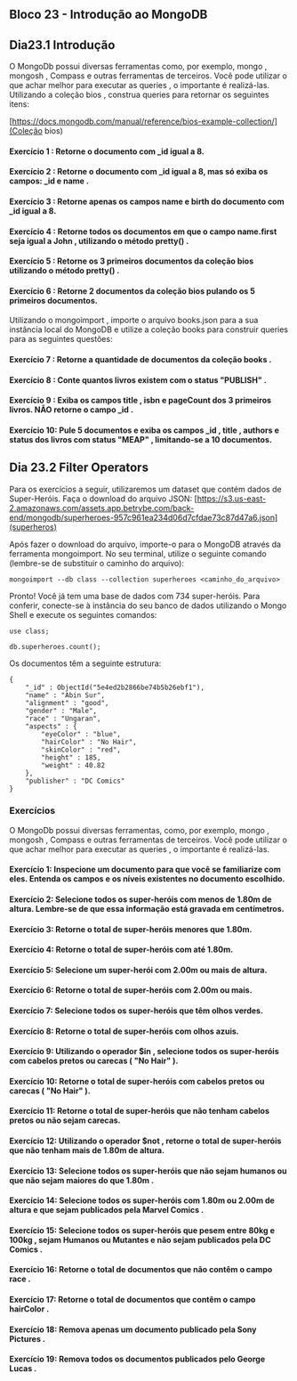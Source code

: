 ## Bloco 23 - Introdução ao MongoDB


## Dia23.1 Introdução

O MongoDb possui diversas ferramentas como, por exemplo, mongo , mongosh , Compass e outras ferramentas de terceiros. Você pode utilizar o que achar melhor para executar as queries , o importante é realizá-las.
Utilizando a coleção bios , construa queries para retornar os seguintes itens:

[https://docs.mongodb.com/manual/reference/bios-example-collection/](Coleção bios)



#### Exercício 1 : Retorne o documento com _id igual a 8.

#### Exercício 2 : Retorne o documento com _id igual a 8, mas só exiba os campos: _id e name .
#### Exercício 3 : Retorne apenas os campos name e birth do documento com _id igual a 8.
#### Exercício 4 : Retorne todos os documentos em que o campo name.first seja igual a John , utilizando o método pretty() .
#### Exercício 5 : Retorne os 3 primeiros documentos da coleção bios utilizando o método pretty() .
#### Exercício 6 : Retorne 2 documentos da coleção bios pulando os 5 primeiros documentos.

Utilizando o mongoimport , importe o arquivo books.json para a sua instância local do MongoDB e utilize a coleção books para construir queries para as seguintes questões:

#### Exercício 7 : Retorne a quantidade de documentos da coleção books .
#### Exercício 8 : Conte quantos livros existem com o status "PUBLISH" .
#### Exercício 9 : Exiba os campos title , isbn e pageCount dos 3 primeiros livros. NÃO retorne o campo _id .
#### Exercício 10: Pule 5 documentos e exiba os campos _id , title , authors e status dos livros com status "MEAP" , limitando-se a 10 documentos.



## Dia 23.2 Filter Operators

Para os exercícios a seguir, utilizaremos um dataset que contém dados de Super-Heróis.
Faça o download do arquivo JSON:
[https://s3.us-east-2.amazonaws.com/assets.app.betrybe.com/back-end/mongodb/superheroes-957c961ea234d06d7cfdae73c87d47a6.json](superheros)

Após fazer o download do arquivo, importe-o para o MongoDB através da ferramenta mongoimport.
No seu terminal, utilize o seguinte comando (lembre-se de substituir o caminho do arquivo):

```
mongoimport --db class --collection superheroes <caminho_do_arquivo>
```
Pronto! Você já tem uma base de dados com 734 super-heróis.
Para conferir, conecte-se à instância do seu banco de dados utilizando o Mongo Shell e execute os seguintes comandos:

```
use class;

db.superheroes.count();
```
Os documentos têm a seguinte estrutura:

```
{
    "_id" : ObjectId("5e4ed2b2866be74b5b26ebf1"),
    "name" : "Abin Sur",
    "alignment" : "good",
    "gender" : "Male",
    "race" : "Ungaran",
    "aspects" : {
        "eyeColor" : "blue",
        "hairColor" : "No Hair",
        "skinColor" : "red",
        "height" : 185,
        "weight" : 40.82
    },
    "publisher" : "DC Comics"
}
```

### Exercícios

O MongoDb possui diversas ferramentas, como, por exemplo, mongo , mongosh , Compass e outras ferramentas de terceiros. 
Você pode utilizar o que achar melhor para executar as queries , o importante é realizá-las.

#### Exercício 1: Inspecione um documento para que você se familiarize com eles. Entenda os campos e os níveis existentes no documento escolhido.
#### Exercício 2: Selecione todos os super-heróis com menos de 1.80m de altura. Lembre-se de que essa informação está gravada em centímetros.
#### Exercício 3: Retorne o total de super-heróis menores que 1.80m.
#### Exercício 4: Retorne o total de super-heróis com até 1.80m.
#### Exercício 5: Selecione um super-herói com 2.00m ou mais de altura.
#### Exercício 6: Retorne o total de super-heróis com 2.00m ou mais.
#### Exercício 7: Selecione todos os super-heróis que têm olhos verdes.
#### Exercício 8: Retorne o total de super-heróis com olhos azuis.
#### Exercício 9: Utilizando o operador $in , selecione todos os super-heróis com cabelos pretos ou carecas ( "No Hair" ).
#### Exercício 10: Retorne o total de super-heróis com cabelos pretos ou carecas ( "No Hair" ).
#### Exercício 11: Retorne o total de super-heróis que não tenham cabelos pretos ou não sejam carecas.
#### Exercício 12: Utilizando o operador $not , retorne o total de super-heróis que não tenham mais de 1.80m de altura.
#### Exercício 13: Selecione todos os super-heróis que não sejam humanos ou que não sejam maiores do que 1.80m .
#### Exercício 14: Selecione todos os super-heróis com 1.80m ou 2.00m de altura e que sejam publicados pela Marvel Comics .
#### Exercício 15: Selecione todos os super-heróis que pesem entre 80kg e 100kg , sejam Humanos ou Mutantes e não sejam publicados pela DC Comics .
#### Exercício 16: Retorne o total de documentos que não contêm o campo race .
#### Exercício 17: Retorne o total de documentos que contêm o campo hairColor .
#### Exercício 18: Remova apenas um documento publicado pela Sony Pictures .
#### Exercício 19: Remova todos os documentos publicados pelo George Lucas .
